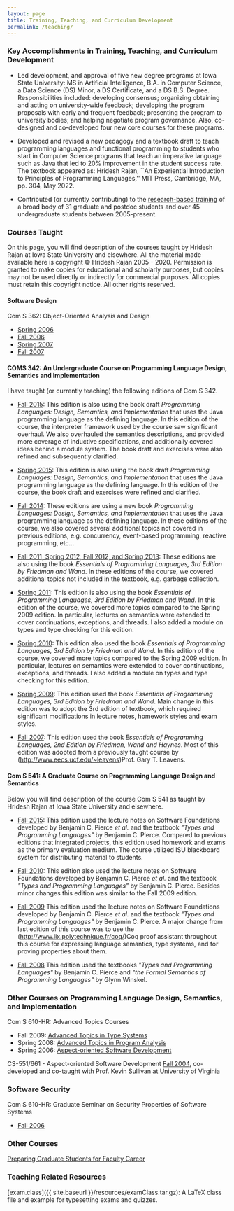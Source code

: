 ```yaml
---
layout: page
title: Training, Teaching, and Curriculum Development
permalink: /teaching/
---
```


### Key Accomplishments in Training, Teaching, and Curriculum Development

- Led development, and approval of five new degree programs at Iowa State University: MS in Artificial Intelligence, B.A. in Computer Science, 
  a Data Science (DS) Minor, a DS Certificate, and a DS B.S. Degree. 
  Responsibilities included: developing consensus; organizing
  obtaining and acting on university-wide feedback; developing the 
  program proposals with early and frequent feedback; presenting the 
  program to university bodies; and helping negotiate program governance. 
  Also, co-designed and co-developed four new core courses for these programs. 

- Developed and revised a new pedagogy and a textbook draft 
  to teach programming languages and functional programming to students who start in Computer Science programs 
  that teach an imperative language such as Java
  that led to 20% improvement in the student success rate. The textbook appeared as:
  Hridesh Rajan, ``An Experiential Introduction to Principles of Programming Languages,'' 
  MIT Press, Cambridge, MA, pp. 304, May 2022.

- Contributed (or currently contributing) to the [research-based training](/students/) 
  of a broad body of 31 graduate and postdoc students and 
  over 45 undergraduate students between 2005-present.



### Courses Taught

On this page, you will find description of the courses taught by Hridesh Rajan
at Iowa State University and elsewhere. All the material made available here is
copyright &#169; Hridesh Rajan 2005 - 2020. Permission is granted to make
copies for educational and scholarly purposes, but copies may not be used
directly or indirectly for commercial purposes. All copies must retain this
copyright notice. All other rights reserved.

#### Software Design

Com S 362: Object-Oriented Analysis and Design
* [Spring 2006](http://www.cs.iastate.edu/~hridesh/teaching/362/06/01/)
* [Fall 2006](http://www.cs.iastate.edu/~hridesh/teaching/362/06/02/)
* [Spring 2007](http://www.cs.iastate.edu/~hridesh/teaching/362/07/01/)
* [Fall 2007](http://www.cs.iastate.edu/~hridesh/teaching/362/07/02/)

#### COMS 342: An Undergraduate Course on Programming Language Design, Semantics and Implementation

I have taught (or currently teaching) the following editions of Com S 342.

* [Fall 2015](http://bb.its.iastate.edu):
This edition is also using the book draft <EM>Programming Languages: Design, Semantics, 
and Implementation</EM> that uses the Java programming language as the defining language.
In this edition of the course, the interpreter framework used by the course saw significant
overhaul. We also overhauled the semantics descriptions, and provided more coverage of
inductive specifications, and additionally covered ideas behind a module system.
The book draft and exercises were also refined and subsequently clarified.


* [Spring 2015](http://bb.its.iastate.edu):
This edition is also using the book draft <EM>Programming Languages: Design, Semantics, and Implementation</EM>
that uses the Java programming language as the defining language. In this edition of the course,
the book draft and exercises were refined and clarified.


* [Fall 2014](http://bb.its.iastate.edu):
These editions are using a new book <EM>Programming Languages: Design, Semantics, and Implementation</EM>
that uses the Java programming language as the defining language. In these editions of the course,
we also covered several additional topics not covered in previous editions, e.g. concurrency,
event-based programming, reactive programming, etc...


* [Fall 2011, Spring 2012, Fall 2012, and Spring 2013](http://bb.its.iastate.edu):
These editions are also using the book <EM>Essentials of Programming Languages, 3rd Edition 
by Friedman and Wand</EM>. In these editions of the course, we covered additional topics
not included in the textbook, e.g. garbage collection.


* [Spring 2011](http://www.cs.iastate.edu/~hridesh/teaching/342/11/01):
This edition is also using the book <EM>Essentials of Programming Languages, 3rd Edition 
by Friedman and Wand</EM>. In this edition of the course, we covered more
topics compared to the Spring 2009 edition. In particular, lectures on semantics
were extended to cover continuations, exceptions, and threads. I also added a module
on types and type checking for this edition.



* [Spring 2010](http://www.cs.iastate.edu/~hridesh/teaching/342/10/01):
This edition also used the book <EM>Essentials of Programming Languages, 3rd Edition 
by Friedman and Wand</EM>. In this edition of the course, we covered more
topics compared to the Spring 2009 edition. In particular, lectures on semantics
were extended to cover continuations, exceptions, and threads. I also added a module
on types and type checking for this edition.



* [Spring 2009](http://www.cs.iastate.edu/~hridesh/teaching/342/09/01):
This edition used the book <EM>Essentials of Programming Languages, 3rd Edition 
by Friedman and Wand</EM>. Main change in this edition was to adopt the
3rd edition of textbook, which required significant modifications in lecture notes,
homework styles and exam styles.



* [Fall 2007](http://www.cs.iastate.edu/~hridesh/teaching/342/07/02):
This edition used the book <EM>Essentials of Programming Languages, 2nd Edition 
by Friedman, Wand and Haynes</EM>. Most of this edition was adopted from a
previously taught course by (http://www.eecs.ucf.edu/~leavens)Prof. Gary T. Leavens.

#### Com S 541: A Graduate Course on Programming Language Design and Semantics

Below you will find description of the course
Com S 541 as taught by Hridesh Rajan
at Iowa State University and elsewhere.


* [Fall 2015](http://www.cs.iastate.edu/~hridesh/teaching/541/):
This edition used the lecture notes on Software Foundations developed by
Benjamin C. Pierce <EM>et al.</EM> and the textbook
<EM>&quot;Types and Programming Languages&quot;</EM> by Benjamin C. Pierce.
Compared to previous editions that integrated projects, this edition used
homework and exams as the primary evaluation medium.
The course utilized ISU blackboard system for distributing material to students.



<!--*
(http://www.cs.iastate.edu/~hridesh/teaching/541/2011/fall/)Fall 2011:
This edition is currently under construction. It will use the textbook
<EM>&quot;Types and Programming Languages&quot;</EM> by Benjamin C. Pierce.
-->

* [Fall 2010](http://www.cs.iastate.edu/~hridesh/teaching/541/2010/fall/):
This edition also used the lecture notes on Software Foundations developed by
Benjamin C. Pierce <EM>et al.</EM> and the textbook
<EM>&quot;Types and Programming Languages&quot;</EM> by Benjamin C. Pierce.
Besides minor changes this edition was similar to the Fall 2009 edition.


* [Fall 2009](http://www.cs.iastate.edu/~hridesh/teaching/541/2009/fall/)
This edition used the lecture notes on Software Foundations developed by
Benjamin C. Pierce <EM>et al.</EM> and the textbook
<EM>&quot;Types and Programming Languages&quot;</EM> by Benjamin C. Pierce.
A major change from last edition of this course was to use
the (http://www.lix.polytechnique.fr/coq/)Coq proof assistant
throughout this course for expressing language semantics, type systems, and
for proving properties about them.


* [Fall 2008](http://www.cs.iastate.edu/~hridesh/teaching/541/2008/fall/)
This edition used the textbooks
<EM>&quot;Types and Programming Languages&quot;</EM> by Benjamin C. Pierce
and
<EM>&quot;the Formal Semantics of Programming Languages&quot;</EM> by Glynn Winskel.

### Other Courses on Programming Language Design, Semantics, and Implementation

Com S 610-HR: Advanced Topics Courses

* Fall 2009: [Advanced Topics in Type Systems](http://www.cs.iastate.edu/~hridesh/teaching/610/09/fall/)
* Spring 2008: [Advanced Topics in Program Analysis](http://www.cs.iastate.edu/~hridesh/teaching/610/08/spring/)
* Spring 2006: [Aspect-oriented Software Development](http://www.cs.iastate.edu/~hridesh/teaching/610/06/01/)

CS-551/661 - Aspect-oriented Software Development [Fall 2004](http://www.cs.virginia.edu/~eos/cs651/),
co-developed and co-taught with Prof. Kevin Sullivan at University of Virginia

### Software Security

Com S 610-HR: Graduate Seminar on Security Properties of Software Systems
* [Fall 2006](http://www.cs.iastate.edu/~hridesh/teaching/610/06/02/)

### Other Courses

[Preparing Graduate Students for Faculty Career](http://www.cs.iastate.edu/~hridesh/teaching/pff/05/01)

### Teaching Related Resources

[exam.class]({{ site.baseurl }}/resources/examClass.tar.gz): 
A LaTeX class file and example for typesetting exams and quizzes.



